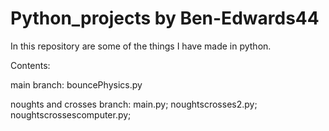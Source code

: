 # Python_projects by Ben-Edwards44

In this repository are some of the things I have made in python.

Contents:

main branch: bouncePhysics.py

noughts and crosses branch: main.py; noughtscrosses2.py; noughtscrossescomputer.py;
